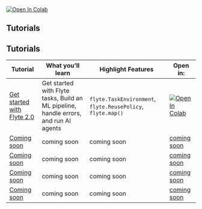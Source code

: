 

<a target="_blank" href="https://colab.research.google.com/github/unionai/workshops/blob/main/tutorials/flyte2-quickstarts/00_flyte2-starter.ipynb">
  <img src="https://colab.research.google.com/assets/colab-badge.svg" alt="Open In Colab"/>
</a>

## Tutorials

## Tutorials

| Tutorial | What you’ll learn | Highlight Features | Open in: |
|---|---|---|---|
| [Get started with Flyte 2.0](tutorials/flyte2-quickstarts/00_flyte2-starter.ipynb) | Get started with Flyte tasks, Build an ML pipeline, handle errors, and run AI agents | `flyte.TaskEnvironment`, `flyte.ReusePolicy`, `flyte.map()`  | <a target="_blank" href="https://colab.research.google.com/github/unionai/workshops/blob/main/tutorials/flyte2-quickstarts/00_flyte2-starter.ipynb"> <img src="https://colab.research.google.com/assets/colab-badge.svg" alt="Open In Colab"/></a> |
| [Coming soon](tutorials/hparam_sweep_knn.py) | coming soon | coming soon| [coming soon](link) |
| [Coming soon](tutorials/hparam_sweep_knn.py) | coming soon | coming soon| [coming soon](link) |
| [Coming soon](tutorials/hparam_sweep_knn.py) | coming soon | coming soon| [coming soon](link) |
| [Coming soon](tutorials/hparam_sweep_knn.py) | coming soon | coming soon| [coming soon](link) |
